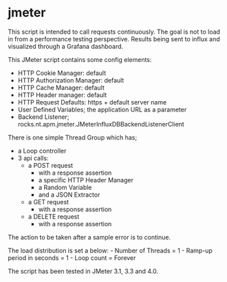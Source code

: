 # jmeter

This script is intended to call requests continuously.
The goal is not to load in from a performance testing perspective.
Results being sent to influx and visualized through a Grafana dashboard.


This JMeter script contains some config elements:
 - HTTP Cookie Manager: default
 - HTTP Authorization Manager: default
 - HTTP Cache Manager: default
 - HTTP Header manager: default
 - HTTP Request Defaults: https + default server name
 - User Defined Variables; the application URL as a parameter
 - Backend Listener; rocks.nt.apm.jmeter.JMeterInfluxDBBackendListenerClient

There is one simple Thread Group which has;
 - a Loop controller
 - 3 api calls:
 	- a POST request
 		- with a response assertion
 		- a specific HTTP Header Manager
 		- a Random Variable
 		- and a JSON Extractor
 	- a GET request
 		- with a response assertion
 	- a DELETE request
 		- with a response assertion

The action to be taken after a sample error is to continue.

The load distribution is set a below:
	- Number of Threads = 1
	- Ramp-up period in seconds = 1
	- Loop count = Forever

The script has been tested in JMeter 3.1, 3.3 and 4.0.

